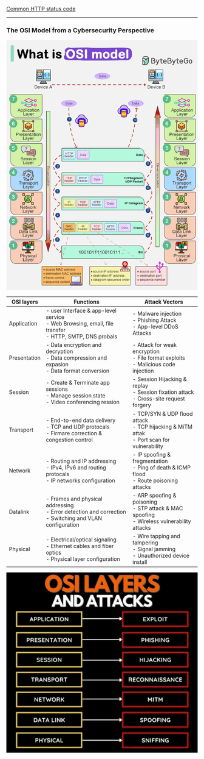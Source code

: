 [Common HTTP status code](https://github.com/2aman-0x/networks/blob/main/CommonHttpStatusCode)

---

### The OSI Model from a Cybersecurity Perspective

<img src="1703939854051.gif" width="680" >


| OSI layers | Functions | Attack Vectors |
| ----- | ------|  ------|
| Application | - user Interface & app-level service <br> - Web Browsing, email, file transfer <br> -  HTTP, SMTP, DNS probals | - Malware injection <br> - Phishing Attack <br> - App-level DDoS Attacks
| Presentation | - Data encryption and decryption <br> - Data compression and expasion <br> - Data format conversion | - Attack for weak encryption <br> - File format exploits <br> - Malicious code injection
| Session | - Create & Terminate app sessions <br> - Manage session state <br> - Video conferencing ression <br> | - Session Hijacking & replay <br> - Session fixation attack <br> - Cross-site request forgery
| Transport | - End-to-end data delivery <br> - TCP and UDP protocals <br> - Firmare correction & congestion control | - TCP/SYN & UDP flood attack <br> - TCP hijacking & MiTM attak <br> - Port scan for vulnerability
| Network | - Routing and IP addressing <br> - IPv4, IPv6 and routing protocals <br> - IP networks configuration | - IP spoofing & fregmentation <br> - Ping of death & ICMP flood <br> - Route poisoning attacks <br>
| Datalink | - Frames and physical addressing <br> - Error detection and correction <br> - Switching and VLAN configuration | - ARP spoofing & poisoning <br> - STP attack & MAC spoofing <br> - Wireless vulnerability attacks
| Physical | - Electrical/optical signaling <br> - Ethernet cables and fiber optics <br> - Physical layer configuration | - Wire tapping and tampering <br> - Signal jamming <br> - Unauthorized device install

<img src="osi-model-from-a-cybersecurity-prespective.png" width="680">


